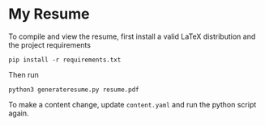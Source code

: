# My Resume

To compile and view the resume, first install a valid LaTeX distribution and the project requirements

```
pip install -r requirements.txt
```

Then run

```
python3 generateresume.py resume.pdf
```

To make a content change, update `content.yaml` and run the python script again.
